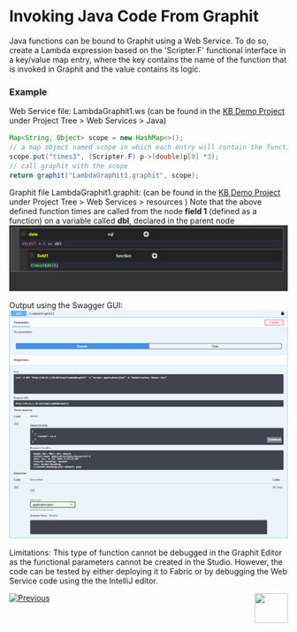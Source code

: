 # Invoking Java Code From Graphit

Java functions can be bound to Graphit using a Web Service. To do so, create a Lambda expression based on the 'Scripter.F' functional interface in a key/value map entry, where the key contains the name of the function that is invoked in Graphit and the value contains its logic.

### Example

Web Service file: LambdaGraphit1.ws (can be found in the [KB Demo Project](/articles/demo_project/Fabric_Demo_Project/00_Fabric_demo_project_setup_guidelines.md) under Project Tree > Web Services > Java) 

```java
Map<String, Object> scope = new HashMap<>();
// a map object named scope in which each entry will contain the function's name and its logic
scope.put("times3", (Scripter.F) p->(double)p[0] *3);
// call graphit with the scope
return graphit("LambdaGraphit1.graphit", scope);
```

Graphit file LambdaGraphit1.graphit: (can be found in the [KB Demo Project](/articles/demo_project/Fabric_Demo_Project/00_Fabric_demo_project_setup_guidelines.md) under Project Tree > Web Services > resources )
Note that the above defined function times are called from the node **field 1** (defined as a function) on a variable called **dbl**, declared in the parent node 
![](images/52a_invoke_javacode_from_graphit.PNG)


Output using the Swagger GUI:
![](images/52b_invoke_javacode_from_graphit.PNG)


Limitations:
This type of function cannot be debugged in the Graphit Editor as the functional parameters cannot be created in the Studio. 
However, the code can be tested by either deploying it to Fabric or by debugging the Web Service code using the the IntelliJ editor. 

 

[![Previous](/articles/images/Previous.png)](/articles/15_web_services_and_graphit/17_Graphit/07_invoking_graphit_files.md)[<img align="right" width="60" height="54" src="/articles/images/Next.png">](/articles/15_web_services_and_graphit/17_Graphit/09_invoke_graphit_from_outside_studio.md)

